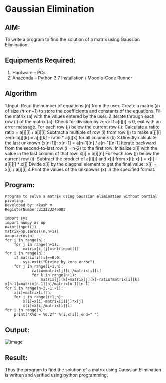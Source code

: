 # Gaussian Elimination

## AIM:
To write a program to find the solution of a matrix using Gaussian Elimination.

## Equipments Required:
1. Hardware – PCs
2. Anaconda – Python 3.7 Installation / Moodle-Code Runner

## Algorithm
1.Input: Read the number of equations (n) from the user. Create a matrix (a) of size (n x n+1) to store the coefficients and constants of the equations. Fill the matrix (a) with the values entered by the user.
2.Iterate through each row (i) of the matrix (a): Check for division by zero: If a[i][i] is 0, exit with an error message. For each row (j) below the current row (i): Calculate a ratio: ratio = a[j][i] / a[i][i] Subtract a multiple of row (i) from row (j) to make a[j][i] zero: a[j][k] = a[j][k] - ratio * a[i][k] for all columns (k)
3.Directly calculate the last unknown (x[n-1]): x[n-1] = a[n-1][n] / a[n-1][n-1] Iterate backward from the second-to-last row (i = n-2) to the first row: Initialize x[i] with the value in the last column of that row: x[i] = a[i][n] For each row (j) below the current row (i): Subtract the product of a[i][j] and x[j] from x[i]: x[i] = x[i] - a[i][j] * x[j] Divide x[i] by the diagonal element to get the final value: x[i] = x[i] / a[i][i]
4.Print the values of the unknowns (x) in the specified format.

## Program:
```
Program to solve a matrix using Gaussian elimination without partial pivoting.
Developed by: akash m
RegisterNumber:212223240003 

import sys
import numpy as np
n=int(input())
matrix=np.zeros((n,n+1))
x=np.zeros(n)
for i in range(n):
    for j in range(n+1):
        matrix[i][j]=int(input())
for i in range(n):
    if matrix[i][i]==0.0:
        sys.exit("Divide by zero error")
    for j in range(i+1,n):
            ratio=matrix[j][i]/matrix[i][i]
            for k in range(n+1):
                matrix[j][k]=matrix[j][k]-ratio*matrix[i][k]
x[n-1]=matrix[n-1][n]/matrix[n-1][n-1]
for i in range(n-2,-1,-1):
    x[i]=matrix[i][n]
    for j in range(i+1,n):
        x[i]=x[i]-matrix[i][j]*x[j]
        x[i]=x[i]/matrix[i][i]
for i in range(n):
    print("X%d = %0.2f" %(i,x[i]),end=" ")
```

## Output:
![image](https://github.com/akashmano/Gaussian/assets/137408306/92b68865-d3d6-4826-b0fc-de096c94b8b4)



## Result:
Thus the program to find the solution of a matrix using Gaussian Elimination is written and verified using python programming.

